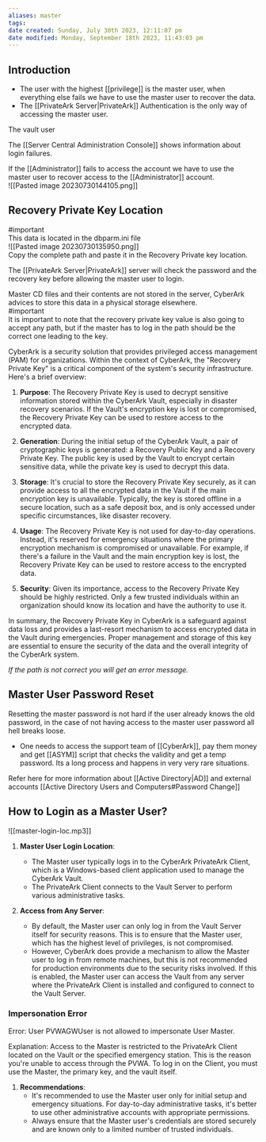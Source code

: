 ```yaml
---
aliases: master
tags: 
date created: Sunday, July 30th 2023, 12:11:07 pm
date modified: Monday, September 18th 2023, 11:43:03 pm
---
```


## Introduction

- The user with the highest [[privilege]] is the master user, when everything else fails we have to use the master user to recover the data.
- The [[PrivateArk Server|PrivateArk]] Authentication is the only way of accessing the master user.  

The vault user 
 
The [[Server Central Administration Console]] shows information about login failures.

If the [[Administrator]] fails to access the account we have to use the master user to recover access to the [[Administrator]] account.  
![[Pasted image 20230730144105.png]]

## Recovery Private Key Location

#important  
This data is located in the dbparm.ini file  
![[Pasted image 20230730135950.png]]  
Copy the complete path and paste it in the Recovery Private key location.

The [[PrivateArk Server|PrivateArk]] server will check the password and the recovery key before allowing the master user to login.

Master CD files and their contents are not stored in the server, CyberArk advices to store this data in a physical storage elsewhere.  
#important  
It is important to note that the recovery private key value is also going to accept any path, but if the master has to log in the path should be the correct one leading to the key.

CyberArk is a security solution that provides privileged access management (PAM) for organizations. Within the context of CyberArk, the "Recovery Private Key" is a critical component of the system's security infrastructure. Here's a brief overview:

1. **Purpose**: The Recovery Private Key is used to decrypt sensitive information stored within the CyberArk Vault, especially in disaster recovery scenarios. If the Vault's encryption key is lost or compromised, the Recovery Private Key can be used to restore access to the encrypted data.

2. **Generation**: During the initial setup of the CyberArk Vault, a pair of cryptographic keys is generated: a Recovery Public Key and a Recovery Private Key. The public key is used by the Vault to encrypt certain sensitive data, while the private key is used to decrypt this data.

3. **Storage**: It's crucial to store the Recovery Private Key securely, as it can provide access to all the encrypted data in the Vault if the main encryption key is unavailable. Typically, the key is stored offline in a secure location, such as a safe deposit box, and is only accessed under specific circumstances, like disaster recovery.
4. **Usage**: The Recovery Private Key is not used for day-to-day operations. Instead, it's reserved for emergency situations where the primary encryption mechanism is compromised or unavailable. For example, if there's a failure in the Vault and the main encryption key is lost, the Recovery Private Key can be used to restore access to the encrypted data.

5. **Security**: Given its importance, access to the Recovery Private Key should be highly restricted. Only a few trusted individuals within an organization should know its location and have the authority to use it.

In summary, the Recovery Private Key in CyberArk is a safeguard against data loss and provides a last-resort mechanism to access encrypted data in the Vault during emergencies. Proper management and storage of this key are essential to ensure the security of the data and the overall integrity of the CyberArk system. 

*If the path is not correct you will get an error message.*

## Master User Password Reset

Resetting the master password is not hard if the user already knows the old password, in the case of not having access to the master user password all hell breaks loose.
- One needs to access the support team of [[CyberArk]], pay them money and get [[ASYM]] script that checks the validity and get a temp password. Its a long process and happens in very very rare situations.  

Refer here for more information about [[Active Directory|AD]] and external accounts [[Active Directory Users and Computers#Password Change]]

## How to Login as a Master User?

![[master-login-loc.mp3]]
1. **Master User Login Location**:
   - The Master user typically logs in to the CyberArk PrivateArk Client, which is a Windows-based client application used to manage the CyberArk Vault.
   - The PrivateArk Client connects to the Vault Server to perform various administrative tasks.

2. **Access from Any Server**:
   - By default, the Master user can only log in from the Vault Server itself for security reasons. This is to ensure that the Master user, which has the highest level of privileges, is not compromised.
   - However, CyberArk does provide a mechanism to allow the Master user to log in from remote machines, but this is not recommended for production environments due to the security risks involved. If this is enabled, the Master user can access the Vault from any server where the PrivateArk Client is installed and configured to connect to the Vault Server.

### Impersonation Error

Error: User PVWAGWUser is not allowed to impersonate User Master.

Explanation: Access to the Master is restricted to the PrivateArk Client located on the Vault or the specified emergency station. This is the reason you're unable to access through the PVWA. To log in on the Client, you must use the Master, the primary key, and the vault itself.

1. **Recommendations**:
   - It's recommended to use the Master user only for initial setup and emergency situations. For day-to-day administrative tasks, it's better to use other administrative accounts with appropriate permissions.
   - Always ensure that the Master user's credentials are stored securely and are known only to a limited number of trusted individuals.
